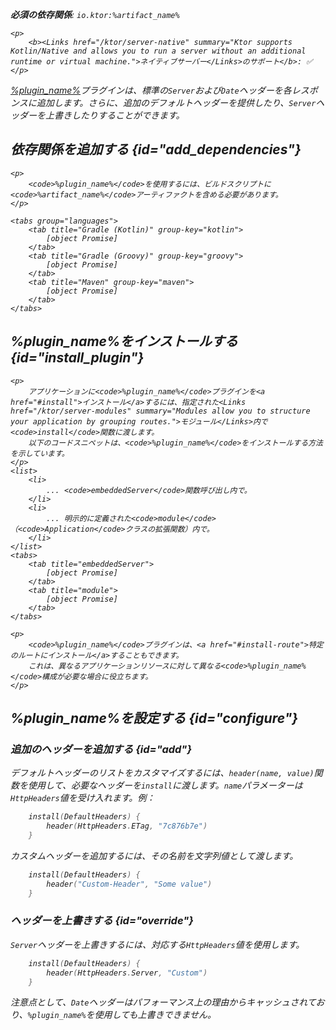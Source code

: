 [//]: # (title: デフォルトヘッダー)

<show-structure for="chapter" depth="2"/>
<primary-label ref="server-plugin"/>

<var name="artifact_name" value="ktor-server-default-headers"/>
<var name="package_name" value="io.ktor.server.plugins.defaultheaders"/>
<var name="plugin_name" value="DefaultHeaders"/>
<var name="plugin_api_link" value="https://api.ktor.io/ktor-server/ktor-server-plugins/ktor-server-default-headers/io.ktor.server.plugins.defaultheaders/-default-headers.html"/>

<tldr>
<p>
<b>必須の依存関係</b>: <code>io.ktor:%artifact_name%</code>
</p>

    <p>
        <b><Links href="/ktor/server-native" summary="Ktor supports Kotlin/Native and allows you to run a server without an additional runtime or virtual machine.">ネイティブサーバー</Links>のサポート</b>: ✅
    </p>

</tldr>

[%plugin_name%](%plugin_api_link%)プラグインは、標準の`Server`および`Date`ヘッダーを各レスポンスに追加します。さらに、追加のデフォルトヘッダーを提供したり、`Server`ヘッダーを上書きしたりすることができます。

## 依存関係を追加する {id="add_dependencies"}

    <p>
        <code>%plugin_name%</code>を使用するには、ビルドスクリプトに<code>%artifact_name%</code>アーティファクトを含める必要があります。
    </p>

    <tabs group="languages">
        <tab title="Gradle (Kotlin)" group-key="kotlin">
            [object Promise]
        </tab>
        <tab title="Gradle (Groovy)" group-key="groovy">
            [object Promise]
        </tab>
        <tab title="Maven" group-key="maven">
            [object Promise]
        </tab>
    </tabs>

## %plugin_name%をインストールする {id="install_plugin"}

    <p>
        アプリケーションに<code>%plugin_name%</code>プラグインを<a href="#install">インストール</a>するには、指定された<Links href="/ktor/server-modules" summary="Modules allow you to structure your application by grouping routes.">モジュール</Links>内で<code>install</code>関数に渡します。
        以下のコードスニペットは、<code>%plugin_name%</code>をインストールする方法を示しています。
    </p>
    <list>
        <li>
            ... <code>embeddedServer</code>関数呼び出し内で。
        </li>
        <li>
            ... 明示的に定義された<code>module</code>（<code>Application</code>クラスの拡張関数）内で。
        </li>
    </list>
    <tabs>
        <tab title="embeddedServer">
            [object Promise]
        </tab>
        <tab title="module">
            [object Promise]
        </tab>
    </tabs>

    <p>
        <code>%plugin_name%</code>プラグインは、<a href="#install-route">特定のルートにインストール</a>することもできます。
        これは、異なるアプリケーションリソースに対して異なる<code>%plugin_name%</code>構成が必要な場合に役立ちます。
    </p>

## %plugin_name%を設定する {id="configure"}
### 追加のヘッダーを追加する {id="add"}
デフォルトヘッダーのリストをカスタマイズするには、`header(name, value)`関数を使用して、必要なヘッダーを`install`に渡します。`name`パラメーターは`HttpHeaders`値を受け入れます。例：
```kotlin
    install(DefaultHeaders) {
        header(HttpHeaders.ETag, "7c876b7e")
    }
```
カスタムヘッダーを追加するには、その名前を文字列値として渡します。
```kotlin
    install(DefaultHeaders) {
        header("Custom-Header", "Some value")
    }
```

### ヘッダーを上書きする {id="override"}
`Server`ヘッダーを上書きするには、対応する`HttpHeaders`値を使用します。
```kotlin
    install(DefaultHeaders) {
        header(HttpHeaders.Server, "Custom")
    }
```
注意点として、`Date`ヘッダーはパフォーマンス上の理由からキャッシュされており、`%plugin_name%`を使用しても上書きできません。